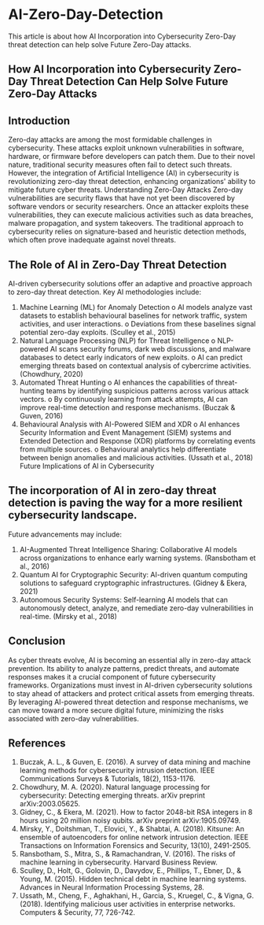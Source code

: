 # AI-Zero-Day-Detection
This article is about how AI Incorporation into Cybersecurity Zero-Day threat detection can help solve Future Zero-Day attacks.

## How AI Incorporation into Cybersecurity Zero-Day Threat Detection Can Help Solve Future Zero-Day Attacks

## Introduction
Zero-day attacks are among the most formidable challenges in cybersecurity. These attacks exploit unknown vulnerabilities in software, hardware, or firmware before developers can patch them. Due to their novel nature, traditional security measures often fail to detect such threats. However, the integration of Artificial Intelligence (AI) in cybersecurity is revolutionizing zero-day threat detection, enhancing organizations' ability to mitigate future cyber threats.
Understanding Zero-Day Attacks
Zero-day vulnerabilities are security flaws that have not yet been discovered by software vendors or security researchers. Once an attacker exploits these vulnerabilities, they can execute malicious activities such as data breaches, malware propagation, and system takeovers. The traditional approach to cybersecurity relies on signature-based and heuristic detection methods, which often prove inadequate against novel threats.

## The Role of AI in Zero-Day Threat Detection
AI-driven cybersecurity solutions offer an adaptive and proactive approach to zero-day threat detection. Key AI methodologies include:
1.	Machine Learning (ML) for Anomaly Detection
o	AI models analyze vast datasets to establish behavioural baselines for network traffic, system activities, and user interactions.
o	Deviations from these baselines signal potential zero-day exploits. (Sculley et al., 2015)
2.	Natural Language Processing (NLP) for Threat Intelligence
o	NLP-powered AI scans security forums, dark web discussions, and malware databases to detect early indicators of new exploits.
o	AI can predict emerging threats based on contextual analysis of cybercrime activities. (Chowdhury, 2020)
3.	Automated Threat Hunting
o	AI enhances the capabilities of threat-hunting teams by identifying suspicious patterns across various attack vectors.
o	By continuously learning from attack attempts, AI can improve real-time detection and response mechanisms. (Buczak & Guven, 2016)
4.	Behavioural Analysis with AI-Powered SIEM and XDR
o	AI enhances Security Information and Event Management (SIEM) systems and Extended Detection and Response (XDR) platforms by correlating events from multiple sources.
o	Behavioural analytics help differentiate between benign anomalies and malicious activities. (Ussath et al., 2018)
Future Implications of AI in Cybersecurity

## The incorporation of AI in zero-day threat detection is paving the way for a more resilient cybersecurity landscape. 
Future advancements may include:
1. AI-Augmented Threat Intelligence Sharing: Collaborative AI models across organizations to enhance early warning systems. (Ransbotham et al., 2016)
2. Quantum AI for Cryptographic Security: AI-driven quantum computing solutions to safeguard cryptographic infrastructures. (Gidney & Ekera, 2021)
3. Autonomous Security Systems: Self-learning AI models that can autonomously detect, analyze, and remediate zero-day vulnerabilities in real-time. (Mirsky et al., 2018)

## Conclusion
As cyber threats evolve, AI is becoming an essential ally in zero-day attack prevention. Its ability to analyze patterns, predict threats, and automate responses makes it a crucial component of future cybersecurity frameworks. Organizations must invest in AI-driven cybersecurity solutions to stay ahead of attackers and protect critical assets from emerging threats.
By leveraging AI-powered threat detection and response mechanisms, we can move toward a more secure digital future, minimizing the risks associated with zero-day vulnerabilities.

## References
 1. Buczak, A. L., & Guven, E. (2016). A survey of data mining and machine learning methods for cybersecurity intrusion detection. IEEE Communications Surveys & Tutorials, 18(2), 1153-1176.
 2. Chowdhury, M. A. (2020). Natural language processing for cybersecurity: Detecting emerging threats. arXiv preprint arXiv:2003.05625.
 3. Gidney, C., & Ekera, M. (2021). How to factor 2048-bit RSA integers in 8 hours using 20 million noisy qubits. arXiv preprint arXiv:1905.09749.
 4. Mirsky, Y., Doitshman, T., Elovici, Y., & Shabtai, A. (2018). Kitsune: An ensemble of autoencoders for online network intrusion detection. IEEE Transactions on Information Forensics and Security, 13(10), 2491-2505.
 5. Ransbotham, S., Mitra, S., & Ramachandran, V. (2016). The risks of machine learning in cybersecurity. Harvard Business Review.
 6. Sculley, D., Holt, G., Golovin, D., Davydov, E., Phillips, T., Ebner, D., & Young, M. (2015). Hidden technical debt in machine learning systems. Advances in Neural Information Processing Systems, 28.
 7. Ussath, M., Cheng, F., Aghakhani, H., Garcia, S., Kruegel, C., & Vigna, G. (2018). Identifying malicious user activities in enterprise networks. Computers & Security, 77, 726-742.

